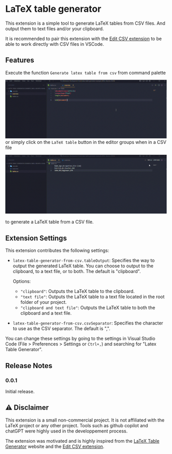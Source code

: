 # LaTeX table generator

This extension is a simple tool to generate LaTeX tables from CSV files. And output them to text files and/or your clipboard. 

It is recommended to pair this extension with the [Edit CSV extension](https://marketplace.visualstudio.com/items?itemName=janisdd.vscode-edit-csv) to be able to work directly with CSV files in VSCode. 

## Features

Execute the function `Generate latex table from csv` from command palette

![Generate latex table from csv in command palette](https://raw.githubusercontent.com/BasileBux/latex-table-generator-from-csv/main/assets/latex-table-fromFile-demo.gif)
or simply click on the `LaTeX table` button in the editor groups when in a CSV file 

![Generate latex table from csv in editor group](https://raw.githubusercontent.com/BasileBux/latex-table-generator-from-csv/main/assets/latex-table-fromCurrentFile-demo.gif)

to generate a LaTeX table from a CSV file.

## Extension Settings

This extension contributes the following settings:

* `latex-table-generator-from-csv.tableOutput`: Specifies the way to output the generated LaTeX table. You can choose to output to the clipboard, to a text file, or to both. The default is "clipboard".

  Options:
  * `"clipboard"`: Outputs the LaTeX table to the clipboard.
  * `"text file"`: Outputs the LaTeX table to a text file located in the root folder of your project.
  * `"clipboard and text file"`: Outputs the LaTeX table to both the clipboard and a text file.

* `latex-table-generator-from-csv.csvSeparator`: Specifies the character to use as the CSV separator. The default is ",".

You can change these settings by going to the settings in Visual Studio Code (File > Preferences > Settings or `Ctrl+,`) and searching for "Latex Table Generator".

## Release Notes

### 0.0.1

Initial release. 

## :warning: Disclaimer

This extension is a small non-commercial project. It is not affiliated with the LaTeX project or any other project. Tools such as github copilot and chatGPT were highly used in the developpement process.

The extension was motivated and is highly inspired from the [LaTeX Table Generator](https://www.tablesgenerator.com/latex_tables) website and the [Edit CSV extension](https://marketplace.visualstudio.com/items?itemName=janisdd.vscode-edit-csv). 
